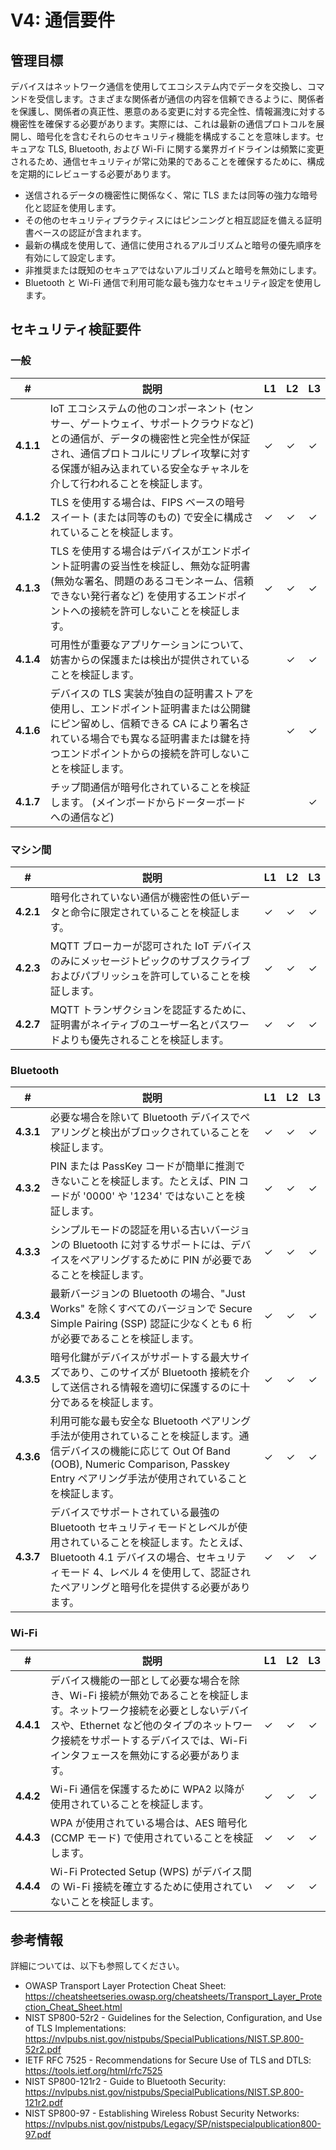 # V4: 通信要件

## 管理目標

デバイスはネットワーク通信を使用してエコシステム内でデータを交換し、コマンドを受信します。さまざまな関係者が通信の内容を信頼できるように、関係者を保護し、関係者の真正性、悪意のある変更に対する完全性、情報漏洩に対する機密性を確保する必要があります。実際には、これは最新の通信プロトコルを展開し、暗号化を含むそれらのセキュリティ機能を構成することを意味します。セキュアな TLS, Bluetooth, および Wi-Fi に関する業界ガイドラインは頻繁に変更されるため、通信セキュリティが常に効果的であることを確保するために、構成を定期的にレビューする必要があります。

- 送信されるデータの機密性に関係なく、常に TLS または同等の強力な暗号化と認証を使用します。
- その他のセキュリティプラクティスにはピンニングと相互認証を備える証明書ベースの認証が含まれます。
- 最新の構成を使用して、通信に使用されるアルゴリズムと暗号の優先順序を有効にして設定します。
- 非推奨または既知のセキュアではないアルゴリズムと暗号を無効にします。
- Bluetooth と Wi-Fi 通信で利用可能な最も強力なセキュリティ設定を使用します。

## セキュリティ検証要件

### 一般

| # | 説明 | L1 | L2 | L3 |
| --  | ---------------------- | - | - | - |
| **4.1.1** | IoT エコシステムの他のコンポーネント (センサー、ゲートウェイ、サポートクラウドなど) との通信が、データの機密性と完全性が保証され、通信プロトコルにリプレイ攻撃に対する保護が組み込まれている安全なチャネルを介して行われることを検証します。 | ✓ | ✓ | ✓ |
| **4.1.2** | TLS を使用する場合は、FIPS ベースの暗号スイート (または同等のもの) で安全に構成されていることを検証します。 | ✓ | ✓ | ✓ |
| **4.1.3** | TLS を使用する場合はデバイスがエンドポイント証明書の妥当性を検証し、無効な証明書 (無効な署名、問題のあるコモンネーム、信頼できない発行者など) を使用するエンドポイントへの接続を許可しないことを検証します。 | ✓ | ✓ | ✓ |
| **4.1.4** | 可用性が重要なアプリケーションについて、妨害からの保護または検出が提供されていることを検証します。 | | ✓ | ✓ |
| **4.1.6** | デバイスの TLS 実装が独自の証明書ストアを使用し、エンドポイント証明書または公開鍵にピン留めし、信頼できる CA により署名されている場合でも異なる証明書または鍵を持つエンドポイントからの接続を許可しないことを検証します。 | | ✓ | ✓ |
| **4.1.7** | チップ間通信が暗号化されていることを検証します。 (メインボードからドーターボードへの通信など) | | | ✓ |

### マシン間

| # | 説明 | L1 | L2 | L3 |
| --  | ---------------------- | - | - | - |
| **4.2.1** | 暗号化されていない通信が機密性の低いデータと命令に限定されていることを検証します。 | ✓ | ✓ | ✓ |
| **4.2.3** | MQTT ブローカーが認可された IoT デバイスのみにメッセージトピックのサブスクライブおよびパブリッシュを許可していることを検証します。 | ✓ | ✓ | ✓ |
| **4.2.7** | MQTT トランザクションを認証するために、証明書がネイティブのユーザー名とパスワードよりも優先されることを検証します。 | ✓ | ✓ | ✓ |

### Bluetooth

| # | 説明 | L1 | L2 | L3 |
| --  | ---------------------- | - | - | - |
| **4.3.1** | 必要な場合を除いて Bluetooth デバイスでペアリングと検出がブロックされていることを検証します。 | ✓ | ✓ | ✓ |
| **4.3.2** | PIN または PassKey コードが簡単に推測できないことを検証します。たとえば、PIN コードが '0000' や '1234' ではないことを検証します。 | ✓ | ✓ | ✓ |
| **4.3.3** | シンプルモードの認証を用いる古いバージョンの Bluetooth に対するサポートには、デバイスをペアリングするために PIN が必要であることを検証します。 | ✓ | ✓ | ✓ |
| **4.3.4** | 最新バージョンの Bluetooth の場合、"Just Works" を除くすべてのバージョンで Secure Simple Pairing (SSP) 認証に少なくとも 6 桁が必要であることを検証します。 | ✓ | ✓ | ✓ |
| **4.3.5** | 暗号化鍵がデバイスがサポートする最大サイズであり、このサイズが Bluetooth 接続を介して送信される情報を適切に保護するのに十分であるを検証します。 | ✓ | ✓ | ✓ |
| **4.3.6** | 利用可能な最も安全な Bluetooth ペアリング手法が使用されていることを検証します。通信デバイスの機能に応じて Out Of Band (OOB), Numeric Comparison, Passkey Entry ペアリング手法が使用されていることを検証します。 | ✓ | ✓ | ✓ |
| **4.3.7** | デバイスでサポートされている最強の Bluetooth セキュリティモードとレベルが使用されていることを検証します。たとえば、Bluetooth 4.1 デバイスの場合、セキュリティモード 4、レベル 4 を使用して、認証されたペアリングと暗号化を提供する必要があります。 | ✓ | ✓ | ✓ |

### Wi-Fi

| # | 説明 | L1 | L2 | L3 |
| --  | ---------------------- | - | - | - |
| **4.4.1** | デバイス機能の一部として必要な場合を除き、Wi-Fi 接続が無効であることを検証します。ネットワーク接続を必要としないデバイスや、Ethernet など他のタイプのネットワーク接続をサポートするデバイスでは、Wi-Fi インタフェースを無効にする必要があります。 | ✓ | ✓ | ✓ |
| **4.4.2** | Wi-Fi 通信を保護するために WPA2 以降が使用されていることを検証します。 | ✓ | ✓ | ✓ |
| **4.4.3** | WPA が使用されている場合は、AES 暗号化 (CCMP モード) で使用されていることを検証します。 | ✓ | ✓ | ✓ |
| **4.4.4** | Wi-Fi Protected Setup (WPS) がデバイス間の Wi-Fi 接続を確立するために使用されていないことを検証します。 | ✓ | ✓ | ✓ |


## 参考情報
詳細については、以下も参照してください。

- OWASP Transport Layer Protection Cheat Sheet: <https://cheatsheetseries.owasp.org/cheatsheets/Transport_Layer_Protection_Cheat_Sheet.html>
- NIST SP800-52r2 - Guidelines for the Selection, Configuration, and Use of TLS Implementations: <https://nvlpubs.nist.gov/nistpubs/SpecialPublications/NIST.SP.800-52r2.pdf>
- IETF RFC 7525 - Recommendations for Secure Use of TLS and DTLS: <https://tools.ietf.org/html/rfc7525>
- NIST SP800-121r2 - Guide to Bluetooth Security: <https://nvlpubs.nist.gov/nistpubs/SpecialPublications/NIST.SP.800-121r2.pdf>
- NIST SP800-97 - Establishing Wireless Robust Security Networks: <https://nvlpubs.nist.gov/nistpubs/Legacy/SP/nistspecialpublication800-97.pdf>
